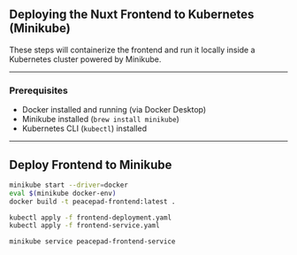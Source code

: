 ## Deploying the Nuxt Frontend to Kubernetes (Minikube)

These steps will containerize the frontend and run it locally inside a Kubernetes cluster powered by Minikube.

---

### Prerequisites

- Docker installed and running (via Docker Desktop)
- Minikube installed (`brew install minikube`)
- Kubernetes CLI (`kubectl`) installed

---

## Deploy Frontend to Minikube

```bash
minikube start --driver=docker
eval $(minikube docker-env)
docker build -t peacepad-frontend:latest .

kubectl apply -f frontend-deployment.yaml
kubectl apply -f frontend-service.yaml

minikube service peacepad-frontend-service
